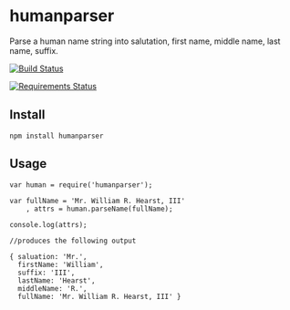 humanparser
=========

Parse a human name string into salutation, first name, middle name, last name, suffix.

[![Build Status](https://travis-ci.org/chovy/humanparser.svg?branch=master)](https://travis-ci.org/chovy/humanparser)

[![Requirements Status](https://requires.io/github/chovy/humanparser/requirements.png?branch=master)](https://requires.io/github/chovy/humanparser/requirements/?branch=master)

## Install

    npm install humanparser

## Usage

    var human = require('humanparser');

    var fullName = 'Mr. William R. Hearst, III'
        , attrs = human.parseName(fullName);

    console.log(attrs);

    //produces the following output
    
    { saluation: 'Mr.',
      firstName: 'William',
      suffix: 'III',
      lastName: 'Hearst',
      middleName: 'R.',
      fullName: 'Mr. William R. Hearst, III' }
